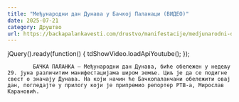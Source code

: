 ```yaml
---
title: "Међународни дан Дунава у Бачкој Паланаци (ВИДЕО)"
date: 2025-07-21
category: Друштво
url: https://backapalankavesti.com/drustvo/manifestacije/medjunarodni-dan-dunava-u-backoj-palanaci-video/
---
```


jQuery().ready(function() {
                            tdShowVideo.loadApiYoutube(); 
                        });
                        
                    
            БАЧКА ПАЛАНКА – Међународни дан Дунава, биће обележен у недељу 29. јуна различитим манифестацијама широм земље. Циљ је да се подигне свест о значају Дунава. На који начин ће Бачкопаланчани обележити овај дан, погледајте у прилогу који је припремио репортер РТВ-а, Мирослав Карановић.
